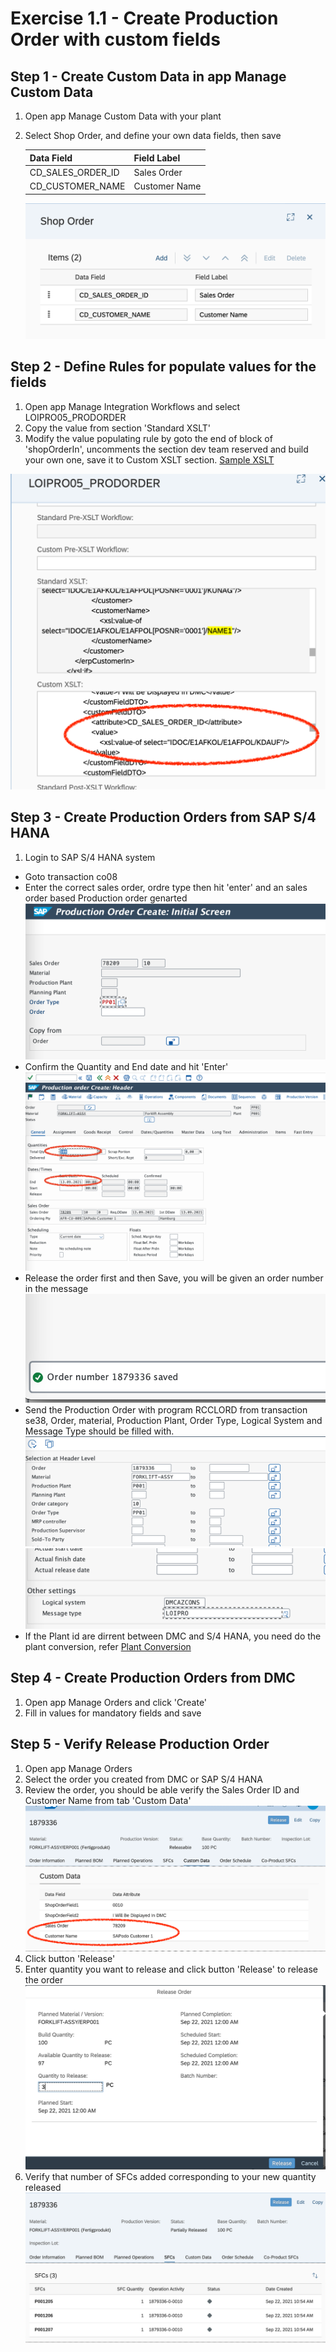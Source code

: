 # Exercise 1.1 - Create Production Order with custom fields

## Step 1 - Create Custom Data in app Manage Custom Data
1. Open app Manage Custom Data with your plant
2. Select Shop Order, and define your own data fields, then save

    | Data Field      | Field Label |
    | ----------- | ----------- |
    | CD_SALES_ORDER_ID      | Sales Order       |
    | CD_CUSTOMER_NAME   | Customer Name        |

    ![](assets/MCD_ShopOrder.png)



## Step 2 - Define Rules for populate values for the fields
1. Open app Manage Integration Workflows and select LOIPRO05_PRODORDER
2. Copy the value from section 'Standard XSLT'
3. Modify the value populating rule by goto the end of block of 'shopOrderIn', uncomments the section dev team reserved and build your own one, save it to Custom XSLT section. [Sample XSLT](https://github.tools.sap/DigitalManufacturingExtensions/DMCExtensibilityBootcamp/blob/master/DMC_IntegrationExtensions/LOIPRO05_Reqeust_customized_with_sales_order_and_customer.xsl)

![](assets/MIW_LOIPRO05_MAPPING.png)

## Step 3 - Create Production Orders from SAP S/4 HANA
1. Login to SAP S/4 HANA system
- Goto transaction co08
- Enter the correct sales order, ordre type then hit 'enter' and an sales order based Production order genarted
![](assets/S4_ProdOrder_Create.png)
- Confirm the Quantity and End date and hit 'Enter'
![](assets/S4_ConfirmOrder.png)
- Release the order first and then Save, you will be given an order number in the message
![](assets/S4_ORDERNUMBER.png)
- Send the Production Order with program RCCLORD from transaction se38, Order, material, Production Plant, Order Type, Logical System and Message Type should be filled with.
![](assets/S4_RCCLORD_1.png)
![](assets/S4_RCCLORD_2.png)
- If the Plant id are dirrent between DMC and S/4 HANA, you need do the plant conversion, refer [Plant Conversion](https://help.sap.com/viewer/c86ca4026fae4cb3ba66ed751866175b/latest/en-US/28923c635ae1463898b039b78d5137f7.html?q=Plant%20Conversion)

## Step 4 - Create Production Orders from DMC
1. Open app Manage Orders and click 'Create'
2. Fill in values for mandatory fields and save

## Step 5 - Verify Release Production Order
1. Open app Manage Orders
2. Select the order you created from DMC or SAP S/4 HANA
3. Review the order, you should be able verify the Sales Order ID and Customer Name from tab 'Custom Data'
![](assets/MO_VERIFYORDER.png)
4. Click button 'Release'
5. Enter quantity you want to release and click button 'Release' to release the order
![](assets/MO_ReleaseOrder.png)
6. Verify that number of SFCs added corresponding to your new quantity released
![](assets/DMC_AFTTER_REL.png)

